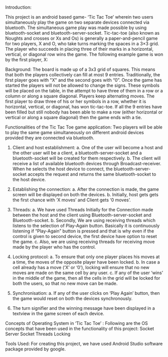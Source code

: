 Introduction: 


This project is an android based game- ‘Tic Tac Toe’ wherein two users simultaneously play the game on two separate devices connected via bluetooth. The simultaneous game play was made possible by using bluetooth-socket and bluetooth-server-socket.
Tic-tac-toe (also known as Noughts and crosses or Xs and Os) is generally a paper-and-pencil game for two players, X and O, who take turns marking the spaces in a 3×3 grid. The player who succeeds in placing three of their marks in a horizontal, vertical, or diagonal row wins the game.
The following example game is won by the first player, X:


Background: 
The board is made up of a 3x3 grid of squares. This means that both the players collectively can fill at most 9 entries.
Traditionally, the first player goes with "X" and the second goes with “0”. Once the game has started the players will not be allowed to change the signs.
These symbols will be placed on the table, in the attempt to have three of them in a row or a column or along a square diagonal.
Players keep alternating moves. The first player to draw three of his or her symbols in a row, whether it is horizontal, vertical, or diagonal, has won tic-tac-toe. 
If all the 9 entries have been filled but still nobody has been able to make a row (either horizontal or vertical or along a square diagonal) then the game ends with a tie.





Functionalities of the Tic Tac Toe game application:
Two players will be able to play the same game simultaneously on different android devices provided they are connected via bluetooth.

1. Client and host establishment: 
	a. One of the user will become a host and the other user will be a client, a
    	    bluetooth-server-socket and a bluetooth-socket will be created for them 
    respectively. 
	b. The client will receive a list of available bluetooth devices through 
    Broadcast-receiver. When he selects the host device to connect, the
    bluetooth-server-socket accepts the request and returns the same
    bluetooth-socket to the host device.

2. Establishing the connection:
	a. After the connection is made, the game screen will be displayed on both the
  	    devices.
b. Initially, host gets gets the first chance with ‘X moves’ and Client gets ‘0
    moves’. 

3. Threads:
a. We have used Threads Initially for the Connection made between the host 
    and the client using Bluetooth-server-socket and Bluetooth-socket.
b. Secondly, We are using receiving threads which listens to the selection
    of Play-Again button. Basically it is continuously listening if “Play-Again” button
    is pressed and that is why even if the control is given to second device, 
    the first device have option to reset the game.
c. Also, we are using receiving threads for receiving move made by the player
    who has the control.

4. Locking protocol: 
	a. To ensure that only one player places his moves at a time, the moves of the
    opposite player have been locked. 
	b. In case a cell already has a move (‘X’ or ‘0’), locking will ensure that no new
    moves are made on the same cell by any user.
c. If any of the user ‘wins’ in the middle of the game, then all the cells in the grid
    will be locked for both the users, so that no new move can be made.



5. Synchronisation: 
a. If any of the user clicks on ‘Play Again’ button, then the game would reset on
    both the devices synchronously. 

6. The turn signifier and the winning message have been displayed in a textview in the
    game screen of each device.    


Concepts of Operating System in ‘Tic Tac Toe’ :
Following are the OS concepts that have been used in the functionality of this project:
Socket
Server Socket
Threads
Locking


Tools Used:
For creating this project, we have used Android Studio software package provided by google.

